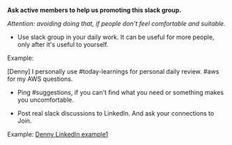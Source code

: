 **Ask active members to help us promoting this slack group.**

_Attention: avoiding doing that, if people don't feel comfortable and suitable._

- Use slack group in your daily work. It can be useful for more people, only after it's useful to yourself.

Example:

  [Denny] I personally use #today-learnings for personal daily review. #aws for my AWS questions.

- Ping #suggestions, if you can't find what you need or something makes you uncomfortable.

- Post real slack discussions to LinkedIn. And ask your connections to Join.

Example: [Denny LinkedIn example1](https://www.linkedin.com/feed/update/urn:li:activity:6319755936785330176)
